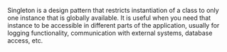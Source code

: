 Singleton is a design pattern that restricts instantiation of a class to only one instance that is globally available. It is useful when you need that instance to be accessible in different parts of the application, usually for logging functionality, communication with external systems, database access, etc.
